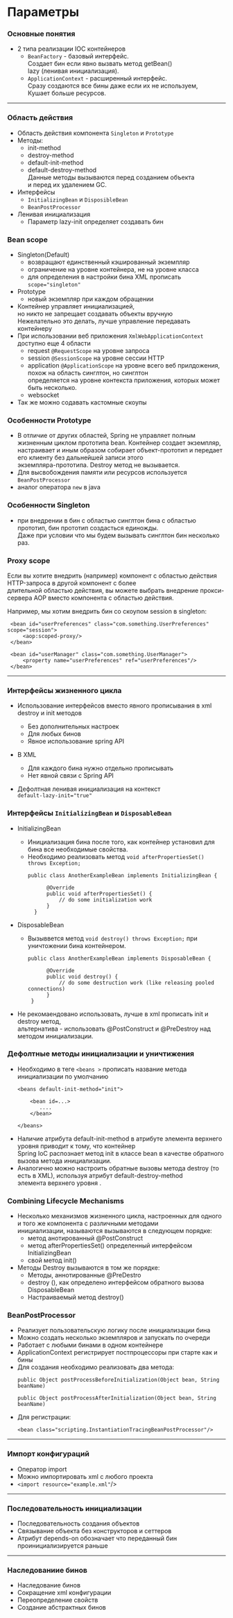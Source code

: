 # Параметры
### Основные понятия
+ 2 типа реализации IOC  контейнеров  
  + `BeanFactory` - базовый интерфейс.  
  Создает бин если явно вызвать метод getBean()  
  lazy (ленивая инициализация). 
  + `ApplicationContext` - расширенный интерфейс.  
  Сразу создаются все бины даже если их не используем,  
  Кушает больше ресурсов.
---  
### Область действия  
+ Область действия компонента `Singleton` и `Prototype`
+ Методы:
  + init-method
  + destroy-method
  + default-init-method
  + default-destroy-method  
    Данные методы вызываются перед созданием объекта   
    и перед их удалением GC.
+ Интерфейсы
  + `InitializingBean` и `DisposibleBean`  
  + `BeanPostProcessor`
+ Ленивая инициализация
  + Параметр lazy-init определяет создавать бин
### Bean scope
+ Singleton(Default)
  + возвращают единственный кэшированный экземпляр
  + ограничение на уровне контейнера, не на уровне класса
  + для определения в настройки бина XML прописать `scope="singleton"`
+ Prototype
  + новый экземпляр при каждом обращении
+ Контейнер управляет инициализацией,  
 но никто не запрещает создавать объекты вручную  
 Нежелательно это делать, лучше управление передавать контейнеру  
+ При использовании веб приложения `XmlWebApplicationContext` доступно еще 4 области 
  + request `@RequestScope` на уровне запроса
  + session `@SessionScope` на уровне сессии HTTP
  + application `@ApplicationScope` на уровне всего веб прилдожения, похож на область синглтон, но синглтон   
  определяется на уровне контекста приложения, которых может быть несколько.
  + websocket  
+ Так же можно содавать кастомные скоупы
### Особенности Prototype
+ В отличие от других областей, Spring не управляет полным жизненным циклом прототипа bean. Контейнер создает экземпляр,   
настраивает и иным образом собирает объект-прототип и передает его клиенту без дальнейшей записи этого  
экземпляра-прототипа. Destroy метод не вызывается.  
+ Для высвобождения памяти или ресурсов используется `BeanPostProcessor`
+ аналог оператора `new` в java
### Особенности Singleton
+ при внедрении в бин с областью синглтон бина с областью прототип, бин прототип создасться единожды.   
Даже при условии что мы будем вызывать синглтон бин несколько раз.
### Proxy scope
Если вы хотите внедрить (например) компонент с областью действия HTTP-запроса в другой компонент с более   
длительной областью действия, вы можете выбрать внедрение прокси-сервера AOP вместо компонента с областью действия.

Например, мы хотим внедрить бин со скоупом session в singleton:
```
 <bean id="userPreferences" class="com.something.UserPreferences" scope="session">
     <aop:scoped-proxy/>
 </bean>
 
 <bean id="userManager" class="com.something.UserManager">
     <property name="userPreferences" ref="userPreferences"/>
 </bean>
 ```
---
### Интерфейсы жизненного цикла  
+ Использование интерфейсов вместо явного прописывания в xml  
destroy и init методов  
  + Без дополнительных настроек       
  + Для любых бинов     
  + Явное использование spring API  
+ В XML  
  + Для каждого бина нужно отдельно прописывать
  + Нет явной связи с Spring API    
  
+ Дефолтная ленивая инициализация на контекст  
`default-lazy-init="true"`

### Интерфейсы `InitializingBean` и `DisposableBean` 
+ InitializingBean
  + Инициализация бина после того, как контейнер установил для бина все необходимые свойства.
  + Необходимо реализовать метод `void afterPropertiesSet() throws Exception;`
    ```  
    public class AnotherExampleBean implements InitializingBean {
      
          @Override
          public void afterPropertiesSet() {
              // do some initialization work
          }
      }
    ```
+ DisposableBean
  + Вызыввется метод `void destroy() throws Exception;` при уничтожении бина контейнером.
    ```  
    public class AnotherExampleBean implements DisposableBean {
      
          @Override
          public void destroy() {
              // do some destruction work (like releasing pooled connections)
          }
     }
    ```
  
+ Не рекомаендовано использовать, лучше в xml прописать init и destroy метод,  
  альтернатива - использовать @PostConstruct и @PreDestroy над методом инициализации.
### Дефолтные методы инициализации и уничтижения
+ Необходимо в теге `<beans >` прописать название метода инициализации по умолчанию
  ```
  <beans default-init-method="init">
  
      <bean id=...>
         ....
      </bean>
  
  </beans>
  ```
+ Наличие атрибута default-init-method в атрибуте элемента верхнего уровня <beans/> приводит к тому, что контейнер  
 Spring IoC распознает метод init в классе bean в качестве обратного вызова метода инициализации.
+ Аналогично можно настроить обратные вызовы метода destroy (то есть в XML), используя атрибут default-destroy-method   
элемента верхнего уровня <beans/>.

### Combining Lifecycle Mechanisms
+ Несколько механизмов жизненного цикла, настроенных для одного и того же компонента с различными методами   
инициализации, называются вызываются в следующем порядке:
  + метод анотированный @PostConstruct
  + метод afterPropertiesSet() определенный интерфейсом InitializingBean
  + свой метод init()
+ Методы Destroy вызываются в том же порядке:
  + Методы, аннотированные @PreDestro
  + destroy (), как определено интерфейсом обратного вызова DisposableBean  
  + Настраиваемый метод destroy()
### BeanPostProcessor
+ Реализует пользовательскую логику после инициализации бина
+ Можно создать несколько экземпляров и запускать по очереди  
+ Работает с любыми бинами в одном контейнере
+ ApplicationContext регистрирует постпроцессоры при старте как и бины
+ Для создания необходимо реализовать два метода:
  ```
  public Object postProcessBeforeInitialization(Object bean, String beanName)
  ```
  ```
  public Object postProcessAfterInitialization(Object bean, String beanName)
  ```
+ Для регистрации:
    ```
    <bean class="scripting.InstantiationTracingBeanPostProcessor"/>
    ```  
---
### Импорт конфигураций
+ Оператор import
+ Можно импортировать xml с любого проекта
+ `<import resource="example.xml"`/>
---
### Последовательность инициализации
+ Последовательность создания объектов
+ Связывание объекта без конструкторов и сеттеров
+ Атрибут depends-on обозначает что переданный бин проинициализируется раньше
---
### Наследованиие бинов
+ Наследование бинов
+ Сокращение xml конфигурации 
+ Переопределение свойств
+ Создание абстрактных бинов
  




  